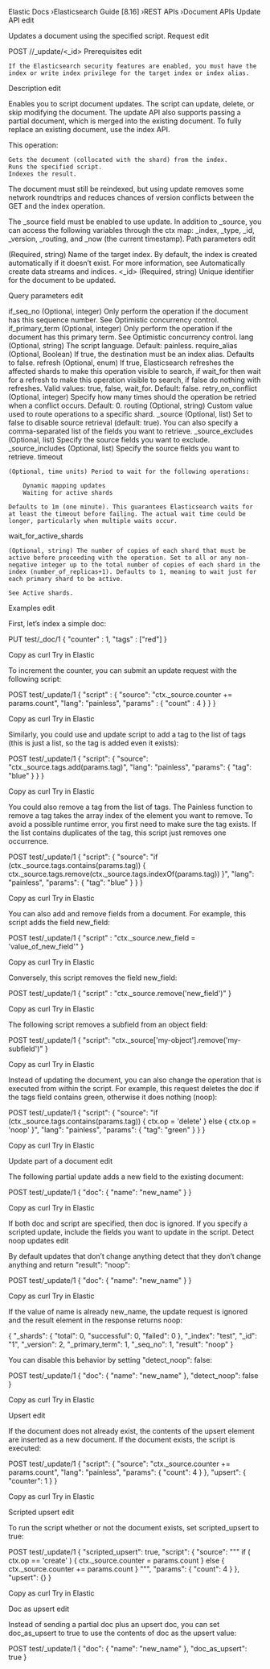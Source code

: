 Elastic Docs ›Elasticsearch Guide [8.16] ›REST APIs ›Document APIs
Update API
edit

Updates a document using the specified script.
Request
edit

POST /<index>/_update/<_id>
Prerequisites
edit

    If the Elasticsearch security features are enabled, you must have the index or write index privilege for the target index or index alias.

Description
edit

Enables you to script document updates. The script can update, delete, or skip modifying the document. The update API also supports passing a partial document, which is merged into the existing document. To fully replace an existing document, use the index API.

This operation:

    Gets the document (collocated with the shard) from the index.
    Runs the specified script.
    Indexes the result.

The document must still be reindexed, but using update removes some network roundtrips and reduces chances of version conflicts between the GET and the index operation.

The _source field must be enabled to use update. In addition to _source, you can access the following variables through the ctx map: _index, _type, _id, _version, _routing, and _now (the current timestamp).
Path parameters
edit

<index>
    (Required, string) Name of the target index. By default, the index is created automatically if it doesn’t exist. For more information, see Automatically create data streams and indices. 
<_id>
    (Required, string) Unique identifier for the document to be updated. 

Query parameters
edit

if_seq_no
    (Optional, integer) Only perform the operation if the document has this sequence number. See Optimistic concurrency control. 
if_primary_term
    (Optional, integer) Only perform the operation if the document has this primary term. See Optimistic concurrency control. 
lang
    (Optional, string) The script language. Default: painless. 
require_alias
    (Optional, Boolean) If true, the destination must be an index alias. Defaults to false. 
refresh
    (Optional, enum) If true, Elasticsearch refreshes the affected shards to make this operation visible to search, if wait_for then wait for a refresh to make this operation visible to search, if false do nothing with refreshes. Valid values: true, false, wait_for. Default: false. 
retry_on_conflict
    (Optional, integer) Specify how many times should the operation be retried when a conflict occurs. Default: 0. 
routing
    (Optional, string) Custom value used to route operations to a specific shard. 
_source
    (Optional, list) Set to false to disable source retrieval (default: true). You can also specify a comma-separated list of the fields you want to retrieve. 
_source_excludes
    (Optional, list) Specify the source fields you want to exclude. 
_source_includes
    (Optional, list) Specify the source fields you want to retrieve. 
timeout

    (Optional, time units) Period to wait for the following operations:

        Dynamic mapping updates
        Waiting for active shards

    Defaults to 1m (one minute). This guarantees Elasticsearch waits for at least the timeout before failing. The actual wait time could be longer, particularly when multiple waits occur.
wait_for_active_shards

    (Optional, string) The number of copies of each shard that must be active before proceeding with the operation. Set to all or any non-negative integer up to the total number of copies of each shard in the index (number_of_replicas+1). Defaults to 1, meaning to wait just for each primary shard to be active.

    See Active shards.

Examples
edit

First, let’s index a simple doc:

PUT test/_doc/1
{
  "counter" : 1,
  "tags" : ["red"]
}

Copy as curl
Try in Elastic
 

To increment the counter, you can submit an update request with the following script:

POST test/_update/1
{
  "script" : {
    "source": "ctx._source.counter += params.count",
    "lang": "painless",
    "params" : {
      "count" : 4
    }
  }
}

Copy as curl
Try in Elastic
 

Similarly, you could use and update script to add a tag to the list of tags (this is just a list, so the tag is added even it exists):

POST test/_update/1
{
  "script": {
    "source": "ctx._source.tags.add(params.tag)",
    "lang": "painless",
    "params": {
      "tag": "blue"
    }
  }
}

Copy as curl
Try in Elastic
 

You could also remove a tag from the list of tags. The Painless function to remove a tag takes the array index of the element you want to remove. To avoid a possible runtime error, you first need to make sure the tag exists. If the list contains duplicates of the tag, this script just removes one occurrence.

POST test/_update/1
{
  "script": {
    "source": "if (ctx._source.tags.contains(params.tag)) { ctx._source.tags.remove(ctx._source.tags.indexOf(params.tag)) }",
    "lang": "painless",
    "params": {
      "tag": "blue"
    }
  }
}

Copy as curl
Try in Elastic
 

You can also add and remove fields from a document. For example, this script adds the field new_field:

POST test/_update/1
{
  "script" : "ctx._source.new_field = 'value_of_new_field'"
}

Copy as curl
Try in Elastic
 

Conversely, this script removes the field new_field:

POST test/_update/1
{
  "script" : "ctx._source.remove('new_field')"
}

Copy as curl
Try in Elastic
 

The following script removes a subfield from an object field:

POST test/_update/1
{
  "script": "ctx._source['my-object'].remove('my-subfield')"
}

Copy as curl
Try in Elastic
 

Instead of updating the document, you can also change the operation that is executed from within the script. For example, this request deletes the doc if the tags field contains green, otherwise it does nothing (noop):

POST test/_update/1
{
  "script": {
    "source": "if (ctx._source.tags.contains(params.tag)) { ctx.op = 'delete' } else { ctx.op = 'noop' }",
    "lang": "painless",
    "params": {
      "tag": "green"
    }
  }
}

Copy as curl
Try in Elastic
 
Update part of a document
edit

The following partial update adds a new field to the existing document:

POST test/_update/1
{
  "doc": {
    "name": "new_name"
  }
}

Copy as curl
Try in Elastic
 

If both doc and script are specified, then doc is ignored. If you specify a scripted update, include the fields you want to update in the script.
Detect noop updates
edit

By default updates that don’t change anything detect that they don’t change anything and return "result": "noop":

POST test/_update/1
{
  "doc": {
    "name": "new_name"
  }
}

Copy as curl
Try in Elastic
 

If the value of name is already new_name, the update request is ignored and the result element in the response returns noop:

{
   "_shards": {
        "total": 0,
        "successful": 0,
        "failed": 0
   },
   "_index": "test",
   "_id": "1",
   "_version": 2,
   "_primary_term": 1,
   "_seq_no": 1,
   "result": "noop"
}

You can disable this behavior by setting "detect_noop": false:

POST test/_update/1
{
  "doc": {
    "name": "new_name"
  },
  "detect_noop": false
}

Copy as curl
Try in Elastic
 
Upsert
edit

If the document does not already exist, the contents of the upsert element are inserted as a new document. If the document exists, the script is executed:

POST test/_update/1
{
  "script": {
    "source": "ctx._source.counter += params.count",
    "lang": "painless",
    "params": {
      "count": 4
    }
  },
  "upsert": {
    "counter": 1
  }
}

Copy as curl
Try in Elastic
 
Scripted upsert
edit

To run the script whether or not the document exists, set scripted_upsert to true:

POST test/_update/1
{
  "scripted_upsert": true,
  "script": {
    "source": """
      if ( ctx.op == 'create' ) {
        ctx._source.counter = params.count
      } else {
        ctx._source.counter += params.count
      }
    """,
    "params": {
      "count": 4
    }
  },
  "upsert": {}
}

Copy as curl
Try in Elastic
 
Doc as upsert
edit

Instead of sending a partial doc plus an upsert doc, you can set doc_as_upsert to true to use the contents of doc as the upsert value:

POST test/_update/1
{
  "doc": {
    "name": "new_name"
  },
  "doc_as_upsert": true
}

